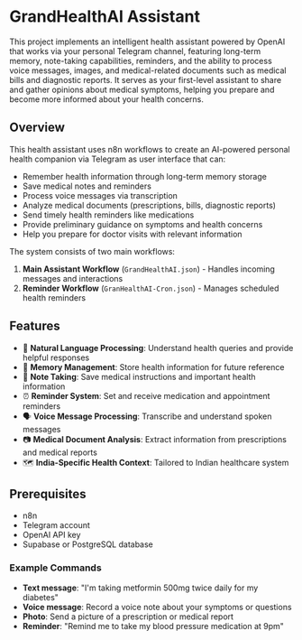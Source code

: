 # GrandHealthAI Assistant

This project implements an intelligent health assistant powered by OpenAI that works via your personal Telegram channel, featuring long-term memory, note-taking capabilities, reminders, and the ability to process voice messages, images, and medical-related documents such as medical bills and diagnostic reports. It serves as your first-level assistant to share and gather opinions about medical symptoms, helping you prepare and become more informed about your health concerns.


## Overview

This health assistant uses n8n workflows to create an AI-powered personal health companion via Telegram as user interface that can:

-   Remember health information through long-term memory storage
-   Save medical notes and reminders
-   Process voice messages via transcription
-   Analyze medical documents (prescriptions, bills, diagnostic reports)
-   Send timely health reminders like medications
-   Provide preliminary guidance on symptoms and health concerns
-   Help you prepare for doctor visits with relevant information

The system consists of two main workflows:

1.  **Main Assistant Workflow** (`GrandHealthAI.json`) - Handles incoming messages and interactions
2.  **Reminder Workflow** (`GranHealthAI-Cron.json`) - Manages scheduled health reminders

## Features

-   💬 **Natural Language Processing**: Understand health queries and provide helpful responses
-   🧠 **Memory Management**: Store health information for future reference
-   📝 **Note Taking**: Save medical instructions and important health information
-   ⏰ **Reminder System**: Set and receive medication and appointment reminders
-   🗣️ **Voice Message Processing**: Transcribe and understand spoken messages
-   📷 **Medical Document Analysis**: Extract information from prescriptions and medical reports
-   🗺️ **India-Specific Health Context**: Tailored to Indian healthcare system

## Prerequisites

-   n8n 
-   Telegram account
-   OpenAI API key
-   Supabase or PostgreSQL database

### Example Commands

-   **Text message**: "I'm taking metformin 500mg twice daily for my diabetes"
-   **Voice message**: Record a voice note about your symptoms or questions
-   **Photo**: Send a picture of a prescription or medical report
-   **Reminder**: "Remind me to take my blood pressure medication at 9pm"